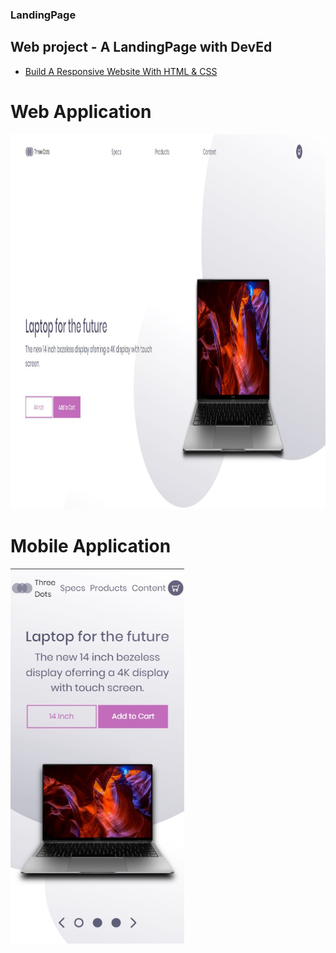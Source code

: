 ### LandingPage

## Web project - A LandingPage with DevEd

- [Build A Responsive Website With HTML & CSS](https://www.youtube.com/watch?v=ZeDP-rzOnAA&list=PLFeXgTTyHkzf1XWSEaTjJDBosyPOo9HSI&index=38&t=189s)

# Web Application

<img src="./img/web.jpg" alt="WebApp" height="600px"/>

# Mobile Application

<img src="./img/iphonex.jpg" alt="IphoneApp" height="600px"/>
